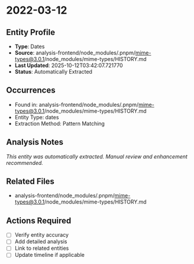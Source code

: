 # 2022-03-12

## Entity Profile
- **Type**: Dates
- **Source**: analysis-frontend/node_modules/.pnpm/mime-types@3.0.1/node_modules/mime-types/HISTORY.md
- **Last Updated**: 2025-10-12T03:42:07.721770
- **Status**: Automatically Extracted

## Occurrences
- Found in: analysis-frontend/node_modules/.pnpm/mime-types@3.0.1/node_modules/mime-types/HISTORY.md
- Entity Type: dates
- Extraction Method: Pattern Matching

## Analysis Notes
*This entity was automatically extracted. Manual review and enhancement recommended.*

## Related Files
- analysis-frontend/node_modules/.pnpm/mime-types@3.0.1/node_modules/mime-types/HISTORY.md

## Actions Required
- [ ] Verify entity accuracy
- [ ] Add detailed analysis
- [ ] Link to related entities
- [ ] Update timeline if applicable
